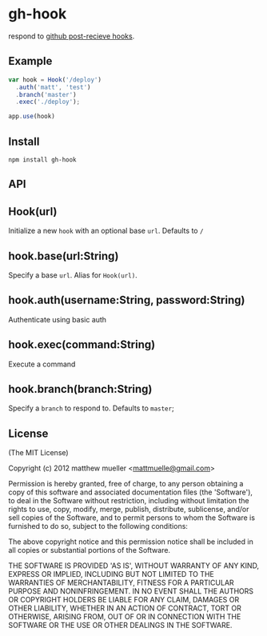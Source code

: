 
# gh-hook

  respond to [github post-recieve hooks](https://help.github.com/articles/post-receive-hooks).

## Example

```js
var hook = Hook('/deploy')
  .auth('matt', 'test')
  .branch('master')
  .exec('./deploy');

app.use(hook)
```

## Install

    npm install gh-hook

## API

## Hook(url)

  Initialize a new `hook` with an optional base `url`. Defaults to `/`

## hook.base(url:String)

  Specify a base `url`. Alias for `Hook(url)`.

## hook.auth(username:String, password:String)

  Authenticate using basic auth

## hook.exec(command:String)

  Execute a command

## hook.branch(branch:String)

  Specify a `branch` to respond to. Defaults to `master`;


## License

(The MIT License)

Copyright (c) 2012 matthew mueller &lt;mattmuelle@gmail.com&gt;

Permission is hereby granted, free of charge, to any person obtaining
a copy of this software and associated documentation files (the
'Software'), to deal in the Software without restriction, including
without limitation the rights to use, copy, modify, merge, publish,
distribute, sublicense, and/or sell copies of the Software, and to
permit persons to whom the Software is furnished to do so, subject to
the following conditions:

The above copyright notice and this permission notice shall be
included in all copies or substantial portions of the Software.

THE SOFTWARE IS PROVIDED 'AS IS', WITHOUT WARRANTY OF ANY KIND,
EXPRESS OR IMPLIED, INCLUDING BUT NOT LIMITED TO THE WARRANTIES OF
MERCHANTABILITY, FITNESS FOR A PARTICULAR PURPOSE AND NONINFRINGEMENT.
IN NO EVENT SHALL THE AUTHORS OR COPYRIGHT HOLDERS BE LIABLE FOR ANY
CLAIM, DAMAGES OR OTHER LIABILITY, WHETHER IN AN ACTION OF CONTRACT,
TORT OR OTHERWISE, ARISING FROM, OUT OF OR IN CONNECTION WITH THE
SOFTWARE OR THE USE OR OTHER DEALINGS IN THE SOFTWARE.
